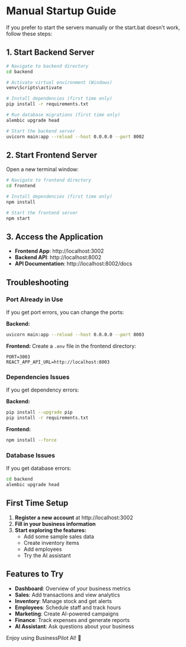# Manual Startup Guide

If you prefer to start the servers manually or the start.bat doesn't work, follow these steps:

## 1. Start Backend Server

```bash
# Navigate to backend directory
cd backend

# Activate virtual environment (Windows)
venv\Scripts\activate

# Install dependencies (first time only)
pip install -r requirements.txt

# Run database migrations (first time only)
alembic upgrade head

# Start the backend server
uvicorn main:app --reload --host 0.0.0.0 --port 8002
```

## 2. Start Frontend Server

Open a new terminal window:

```bash
# Navigate to frontend directory
cd frontend

# Install dependencies (first time only)
npm install

# Start the frontend server
npm start
```

## 3. Access the Application

- **Frontend App**: http://localhost:3002
- **Backend API**: http://localhost:8002
- **API Documentation**: http://localhost:8002/docs

## Troubleshooting

### Port Already in Use
If you get port errors, you can change the ports:

**Backend:**
```bash
uvicorn main:app --reload --host 0.0.0.0 --port 8003
```

**Frontend:**
Create a `.env` file in the frontend directory:
```
PORT=3003
REACT_APP_API_URL=http://localhost:8003
```

### Dependencies Issues
If you get dependency errors:

**Backend:**
```bash
pip install --upgrade pip
pip install -r requirements.txt
```

**Frontend:**
```bash
npm install --force
```

### Database Issues
If you get database errors:
```bash
cd backend
alembic upgrade head
```

## First Time Setup

1. **Register a new account** at http://localhost:3002
2. **Fill in your business information**
3. **Start exploring the features:**
   - Add some sample sales data
   - Create inventory items
   - Add employees
   - Try the AI assistant

## Features to Try

- **Dashboard**: Overview of your business metrics
- **Sales**: Add transactions and view analytics
- **Inventory**: Manage stock and get alerts
- **Employees**: Schedule staff and track hours
- **Marketing**: Create AI-powered campaigns
- **Finance**: Track expenses and generate reports
- **AI Assistant**: Ask questions about your business

Enjoy using BusinessPilot AI! 🚀
